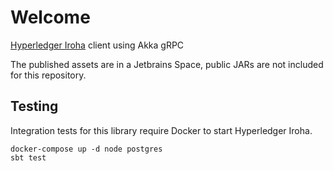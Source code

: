 # Welcome

[Hyperledger Iroha](https://github.com/hyperledger/iroha) client using Akka gRPC

The published assets are in a Jetbrains Space, public JARs are not included for this repository.

## Testing

Integration tests for this library require Docker to start Hyperledger Iroha.

```
docker-compose up -d node postgres
sbt test
```
